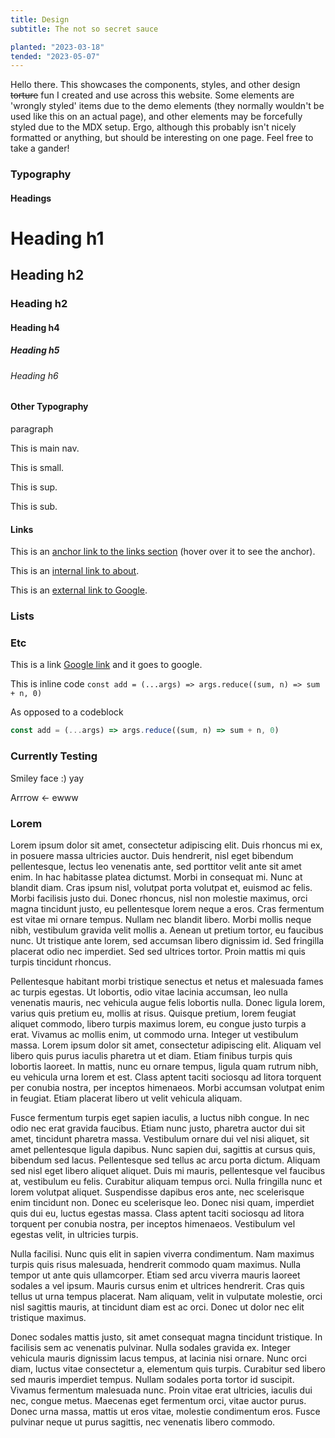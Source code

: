 ```yaml
---
title: Design
subtitle: The not so secret sauce

planted: "2023-03-18"
tended: "2023-05-07"
---
```


Hello there. This showcases the components, styles, and other design ~~torture~~ fun I created and use across this
website. Some elements are 'wrongly styled' items due to the demo elements (they normally wouldn't be used like this on
an actual page), and other elements may be forcefully styled due to the MDX setup. Ergo, although this probably isn't
nicely formatted or anything, but should be interesting on one page. Feel free to take a gander!

### Typography

#### Headings

<h1>Heading h1</h1>
<h2>Heading h2</h2>
<h3>Heading h2</h3>
<h4>Heading h4</h4>
<h5>Heading h5</h5>
<h6>Heading h6</h6>

#### Other Typography

paragraph

This is <span className="main-nav">main nav</span>.

This is <span className="small">small</span>.

This is <span className="align-super">sup</span>.

This is <span className="align-sub">sub</span>.

#### Links

This is an <span><a href="#links" className="anchor h-[1em] w-[1em]">anchor link to the links section</a></span> (hover over it to see the anchor).

This is an [internal link to about](/about).

This is an [external link to Google](https://google.com).

### Lists

### Etc

This is a link [Google link](https://google.com) and it goes to google.

This is inline code `const add = (...args) => args.reduce((sum, n) => sum + n, 0)`

As opposed to a codeblock

```js
const add = (...args) => args.reduce((sum, n) => sum + n, 0)
```

### Currently Testing

Smiley face :) yay

Arrrow \<- ewww

### Lorem

Lorem ipsum dolor sit amet, consectetur adipiscing elit. Duis rhoncus mi ex, in posuere massa ultricies auctor. Duis hendrerit, nisl eget bibendum pellentesque, lectus leo venenatis ante, sed porttitor velit ante sit amet enim. In hac habitasse platea dictumst. Morbi in consequat mi. Nunc at blandit diam. Cras ipsum nisl, volutpat porta volutpat et, euismod ac felis. Morbi facilisis justo dui. Donec rhoncus, nisl non molestie maximus, orci magna tincidunt justo, eu pellentesque lorem neque a eros. Cras fermentum est vitae mi ornare tempus. Nullam nec blandit libero. Morbi mollis neque nibh, vestibulum gravida velit mollis a. Aenean ut pretium tortor, eu faucibus nunc. Ut tristique ante lorem, sed accumsan libero dignissim id. Sed fringilla placerat odio nec imperdiet. Sed sed ultrices tortor. Proin mattis mi quis turpis tincidunt rhoncus.

Pellentesque habitant morbi tristique senectus et netus et malesuada fames ac turpis egestas. Ut lobortis, odio vitae lacinia accumsan, leo nulla venenatis mauris, nec vehicula augue felis lobortis nulla. Donec ligula lorem, varius quis pretium eu, mollis at risus. Quisque pretium, lorem feugiat aliquet commodo, libero turpis maximus lorem, eu congue justo turpis a erat. Vivamus ac mollis enim, ut commodo urna. Integer ut vestibulum massa. Lorem ipsum dolor sit amet, consectetur adipiscing elit. Aliquam vel libero quis purus iaculis pharetra ut et diam. Etiam finibus turpis quis lobortis laoreet. In mattis, nunc eu ornare tempus, ligula quam rutrum nibh, eu vehicula urna lorem et est. Class aptent taciti sociosqu ad litora torquent per conubia nostra, per inceptos himenaeos. Morbi accumsan volutpat enim in feugiat. Etiam placerat libero ut velit vehicula aliquam.

Fusce fermentum turpis eget sapien iaculis, a luctus nibh congue. In nec odio nec erat gravida faucibus. Etiam nunc justo, pharetra auctor dui sit amet, tincidunt pharetra massa. Vestibulum ornare dui vel nisi aliquet, sit amet pellentesque ligula dapibus. Nunc sapien dui, sagittis at cursus quis, bibendum sed lacus. Pellentesque sed tellus ac arcu porta dictum. Aliquam sed nisl eget libero aliquet aliquet. Duis mi mauris, pellentesque vel faucibus at, vestibulum eu felis. Curabitur aliquam tempus orci. Nulla fringilla nunc et lorem volutpat aliquet. Suspendisse dapibus eros ante, nec scelerisque enim tincidunt non. Donec eu scelerisque leo. Donec nisi quam, imperdiet quis dui eu, luctus egestas massa. Class aptent taciti sociosqu ad litora torquent per conubia nostra, per inceptos himenaeos. Vestibulum vel egestas velit, in ultricies turpis.

Nulla facilisi. Nunc quis elit in sapien viverra condimentum. Nam maximus turpis quis risus malesuada, hendrerit commodo quam maximus. Nulla tempor ut ante quis ullamcorper. Etiam sed arcu viverra mauris laoreet sodales a vel ipsum. Mauris cursus enim et ultrices hendrerit. Cras quis tellus ut urna tempus placerat. Nam aliquam, velit in vulputate molestie, orci nisl sagittis mauris, at tincidunt diam est ac orci. Donec ut dolor nec elit tristique maximus.

Donec sodales mattis justo, sit amet consequat magna tincidunt tristique. In facilisis sem ac venenatis pulvinar. Nulla sodales gravida ex. Integer vehicula mauris dignissim lacus tempus, at lacinia nisi ornare. Nunc orci diam, luctus vitae consectetur a, elementum quis turpis. Curabitur sed libero sed mauris imperdiet tempus. Nullam sodales porta tortor id suscipit. Vivamus fermentum malesuada nunc. Proin vitae erat ultricies, iaculis dui nec, congue metus. Maecenas eget fermentum orci, vitae auctor purus. Donec urna massa, mattis ut eros vitae, molestie condimentum eros. Fusce pulvinar neque ut purus sagittis, nec venenatis libero commodo.
